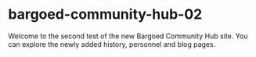 # bargoed-community-hub-02
 Welcome to the second test of the new Bargoed Community Hub site. You can explore the newly added history, personnel and blog pages.
